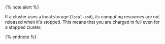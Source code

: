 {% note alert %}

If a cluster uses a local storage (`local-ssd`), its computing resources are not released when it's stopped. This means that you are charged in full even for a stopped cluster.

{% endnote %}
